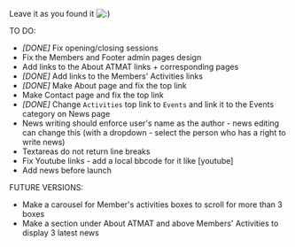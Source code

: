 Leave it as you found it ![:)](http://atmat.org.au/v3/upload/smile-onion.png)

TO DO:
- *[DONE]* Fix opening/closing sessions
- Fix the Members and Footer admin pages design
- Add links to the About ATMAT links + corresponding pages
- *[DONE]* Add links to the Members' Activities links
- *[DONE]* Make About page and fix the top link
- Make Contact page and fix the top link
- *[DONE]* Change `Activities` top link to `Events` and link it to the Events category on News page
- News writing should enforce user's name as the author - news editing can change this (with a dropdown - select the person who has a right to write news)
- Textareas do not return line breaks
- Fix Youtube links - add a local bbcode for it like [youtube]
- Add news before launch

FUTURE VERSIONS:
- Make a carousel for Member's activities boxes to scroll for more than 3 boxes
- Make a section under About ATMAT and above Members' Activities to display 3 latest news
